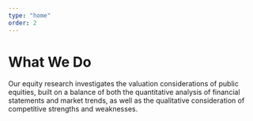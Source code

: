 ```yaml
---
type: "home"
order: 2
---
```


# What We Do

Our equity research investigates the valuation considerations of public equities, built on a balance of both the quantitative analysis of financial statements and market trends, as well as the qualitative consideration of competitive strengths and weaknesses.
